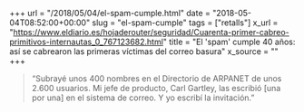 +++
url = "/2018/05/04/el-spam-cumple.html"
date = "2018-05-04T08:52:00+00:00"
slug = "el-spam-cumple"
tags = ["retalls"]
x_url = "https://www.eldiario.es/hojaderouter/seguridad/Cuarenta-primer-cabreo-primitivos-internautas_0_767123682.html"
title = "El 'spam' cumple 40 años: así se cabrearon las primeras víctimas del correo basura"
x_source = ""
+++


> “Subrayé unos 400 nombres en el Directorio de ARPANET de unos 2.600 usuarios. Mi jefe de producto, Carl Gartley, las escribió [una por una] en el sistema de correo. Y yo escribí la invitación.”

